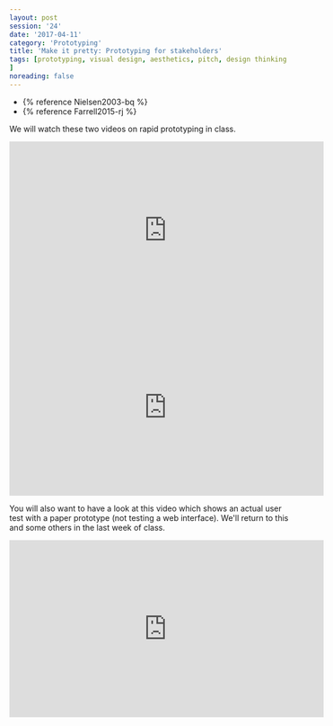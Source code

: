 ```yaml
--- 
layout: post 
session: '24' 
date: '2017-04-11' 
category: 'Prototyping' 
title: 'Make it pretty: Prototyping for stakeholders' 
tags: [prototyping, visual design, aesthetics, pitch, design thinking			
] 
noreading: false
--- 
```


- {% reference Nielsen2003-bq %}
- {% reference Farrell2015-rj %}
 


We will watch these two videos on rapid prototyping in class. 

<iframe width="560" height="315" src="https://www.youtube.com/embed/JMjozqJS44M?ecver=1" frameborder="0" allowfullscreen></iframe>

<iframe width="560" height="315" src="https://www.youtube.com/embed/KWGBGTGryFk?ecver=1" frameborder="0" allowfullscreen></iframe>

<excerpt/>

You will also want to have a look at this video which shows an actual user test with a paper prototype (not testing a web interface). 
We'll return to this and some others in the last week of class.

<iframe width="560" height="315" src="https://www.youtube.com/embed/_g4GGtJ8NCY?ecver=1" frameborder="0" allowfullscreen></iframe>

